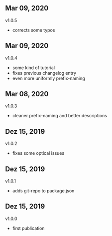 ## Mar 09, 2020
v1.0.5
- corrects some typos

## Mar 09, 2020
v1.0.4
- some kind of tutorial
- fixes previous changelog entry
- even more uniformly prefix-naming

## Mar 08, 2020
v1.0.3
- cleaner prefix-naming and better descriptions

## Dez 15, 2019
v1.0.2
- fixes some optical issues

## Dez 15, 2019
v1.0.1
- adds git-repo to package.json

## Dez 15, 2019
v1.0.0
- first publication